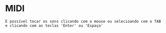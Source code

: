 <h1> MIDI </h1>

```
É possível tocar os sons clicando com o mouse ou selecioando com o TAB e clicando com as teclas 'Enter' ou 'Espaço'
```
